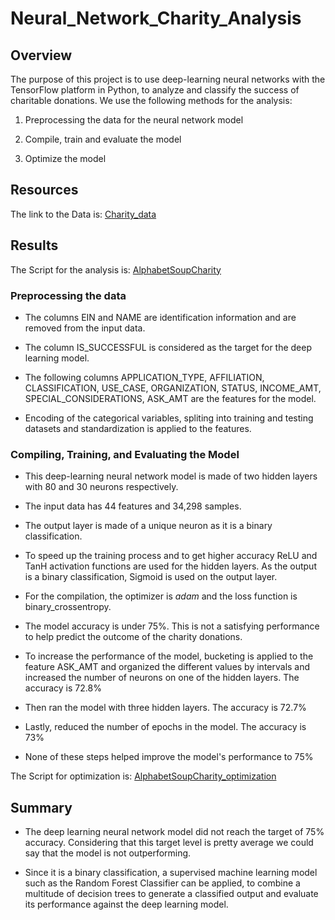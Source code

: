 # Neural_Network_Charity_Analysis

## Overview

The purpose of this project is to use deep-learning neural networks with the TensorFlow platform in Python, to analyze and classify the success of charitable donations.
We use the following methods for the analysis:

1. Preprocessing the data for the neural network model

2. Compile, train and evaluate the model

3. Optimize the model

## Resources

The link to the Data is: [Charity_data]()

## Results

The Script for the analysis is: [AlphabetSoupCharity]()

### Preprocessing the data

- The columns EIN and NAME are identification information and are removed from the input data.

- The column IS_SUCCESSFUL is considered as the target for the deep learning model.

- The following columns APPLICATION_TYPE, AFFILIATION, CLASSIFICATION, USE_CASE, ORGANIZATION, STATUS, INCOME_AMT, SPECIAL_CONSIDERATIONS, ASK_AMT are the features for the model.

- Encoding of the categorical variables, spliting into training and testing datasets and standardization is applied to the features.


### Compiling, Training, and Evaluating the Model

- This deep-learning neural network model is made of two hidden layers with 80 and 30 neurons respectively.

- The input data has 44 features and 34,298 samples.

- The output layer is made of a unique neuron as it is a binary classification.

- To speed up the training process and to get higher accuracy ReLU and TanH activation functions are used for the hidden layers. As the output is a binary classification, Sigmoid is used on the output layer.

- For the compilation, the optimizer is *adam* and the loss function is binary_crossentropy.

- The model accuracy is under 75%. This is not a satisfying performance to help predict the outcome of the charity donations.

- To increase the performance of the model, bucketing is applied to the feature ASK_AMT and organized the different values by intervals and increased the number of neurons on one of the hidden layers. The accuracy is 72.8%

- Then ran the model with three hidden layers. The accuracy is 72.7%

- Lastly, reduced the number of epochs in the model. The accuracy is 73% 

- None of these steps helped improve the model's performance to 75%

The Script for optimization is: [AlphabetSoupCharity_optimization]() 

## Summary

- The deep learning neural network model did not reach the target of 75% accuracy. Considering that this target level is pretty average we could say that the model is not outperforming.

- Since it is a binary classification, a supervised machine learning model such as the Random Forest Classifier can be applied, to combine a multitude of decision trees to generate a classified output and evaluate its performance against the deep learning model.